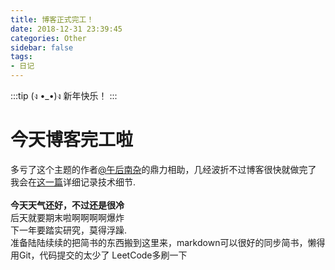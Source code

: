 ```yaml
---
title: 博客正式完工！
date: 2018-12-31 23:39:45
categories: Other
sidebar: false
tags:
- 日记
---
```


:::tip (ง •_•)ง
新年快乐！
:::
<!-- more -->

# 今天博客完工啦

多亏了这个主题的作者<a href='https://me.csdn.net/recoluan'>@午后南杂</a>的鼎力相助，几经波折不过博客很快就做完了<br/>
我会在<a href='/blog/front/start.html'>这一篇</a>详细记录技术细节.<br/>
<br/>
<strong>今天天气还好，不过还是很冷</strong><br/>
后天就要期末啦啊啊啊啊爆炸<br/>
下一年要踏实研究，莫得浮躁.<br/>
准备陆陆续续的把简书的东西搬到这里来，markdown可以很好的同步简书，懒得用Git，代码提交的太少了
LeetCode多刷一下
<Valine></Valine>